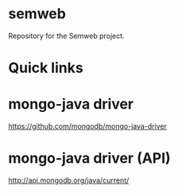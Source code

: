 semweb
======

Repository for the Semweb project.

Quick links
==

mongo-java driver
=

https://github.com/mongodb/mongo-java-driver

mongo-java driver (API)
=

http://api.mongodb.org/java/current/